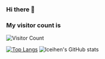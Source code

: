 ### Hi there 👋

<!--
**huangchucai/huangchucai** is a ✨ _special_ ✨ repository because its `README.md` (this file) appears on your GitHub profile.

Here are some ideas to get you started:

- 🔭 I’m currently working on ...
- 🌱 I’m currently learning ...
- 👯 I’m looking to collaborate on ...
- 🤔 I’m looking for help with ...
- 💬 Ask me about ...
- 📫 How to reach me: ...
- 😄 Pronouns: ...
- ⚡ Fun fact: ...
-->
### My visitor count is 
![Visitor Count](https://profile-counter.glitch.me/lceihen/count.svg) 

[![Top Langs](https://github-readme-stats.vercel.app/api/top-langs/?username=lceihen)](https://github.com/lceihen/github-readme-stats)  ![lceihen's GitHub stats](https://github-readme-stats.vercel.app/api?username=lceihen&show_icons=true&theme=tokyonight)

